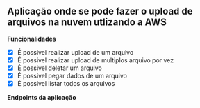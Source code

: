 ## Aplicação onde se pode fazer o upload de arquivos na nuvem utlizando a AWS

**Funcionalidades**

- [x] É possivel realizar upload de um arquivo
- [x] É possivel realizar upload de multiplos arquivo por vez
- [x] É possivel deletar um arquivo
- [x] É possivel pegar dados de um arquivo
- [x] É possivel listar todos os arquivos

**Endpoints da aplicação**
